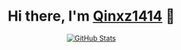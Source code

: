 
<p>
  <h1 align="center">
    <b>Hi there, I'm <a href="https://www.univ.cloud">Qinxz1414</a> 👋</b>
  </h1>
</p>

<p align="center">
  <a href="https://github.com/Qinxz1414">
    <img alt="GitHub Stats" src="https://github-readme-stats.vercel.app/api?username=qinxz1414&show_icons=true&rank_icon=github&theme=transparent" />
    </a>
</p>




<!--


<p align="center">
  <a href="https://github.com/Qinxz1414">
    <img alt="GitHub Stats" src="https://github-readme-stats.vercel.app/api?username=qinxz1414&show_icons=true&hide=issues&hide_title=true&include_all_commits=true&theme=transparent" />
    </a>
</p>


## Hi there 👋

**Qinxz1414/Qinxz1414** is a ✨ _special_ ✨ repository because its `README.md` (this file) appears on your GitHub profile.

Here are some ideas to get you started:

- 🔭 I’m currently working on ...
- 🌱 I’m currently learning ...
- 👯 I’m looking to collaborate on ...
- 🤔 I’m looking for help with ...
- 💬 Ask me about ...
- 📫 How to reach me: ...
- 😄 Pronouns: ...
- ⚡ Fun fact: ...
-->
